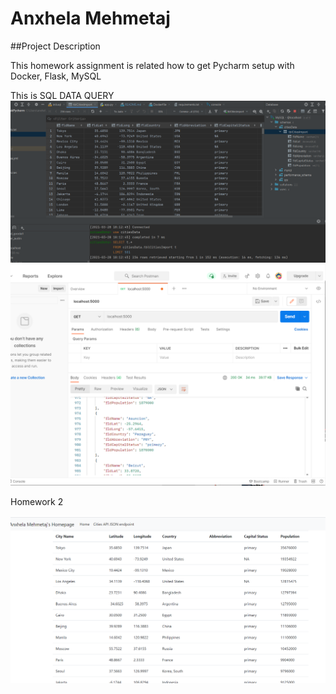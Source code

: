 # Anxhela Mehmetaj 
 
 ##Project Description 

 This homework assignment is related how to get Pycharm setup with Docker, Flask, MySQL
 

 This is SQL DATA QUERY
<img src= "screenshots/query.PNG">
<img src= "screenshots/cities1.PNG">

 Homework 2
 
<img src="screenshots/cities2.PNG">